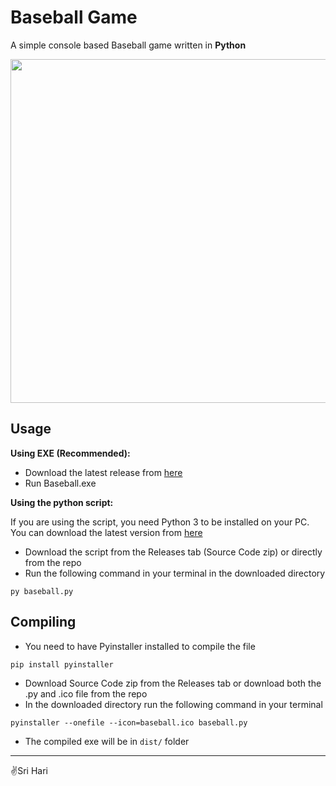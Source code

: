 # Baseball Game

A simple console based Baseball game written in **Python**

<img src="https://i.imgur.com/eXQpnft.png" width="550">

## Usage
**Using EXE (Recommended):**
- Download the latest release from [here](https://github.com/SriHari-15/Baseball-Py/releases/latest)
- Run Baseball.exe

**Using the python script:**

If you are using the script, you need Python 3 to be installed on your PC. You can download the latest version from [here](https://python.org/downloads)
- Download the script from the Releases tab (Source Code zip) or directly from the repo
- Run the following command in your terminal in the downloaded directory
```
py baseball.py
```

## Compiling

- You need to have Pyinstaller installed to compile the file
```
pip install pyinstaller
```
- Download Source Code zip from the Releases tab or download both the .py and .ico file from the repo
- In the downloaded directory run the following command in your terminal
```
pyinstaller --onefile --icon=baseball.ico baseball.py
```
- The compiled exe will be in `dist/` folder

---
✌️Sri Hari
